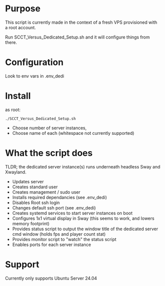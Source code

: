 
# Purpose

This script is currently made in the context of a fresh VPS provisioned with a root account.

Run SCCT_Versus_Dedicated_Setup.sh and it will configure things from there.

# Configuration

Look to env vars in .env_dedi

# Install

as root:

```./SCCT_Versus_Dedicated_Setup.sh```

- Choose number of server instances,
- Choose name of each (whitespace not currently supported)

# What the script does

TLDR; the dedicated server instance(s) runs underneath headless Sway and Xwayland.

- Updates server
- Creates standard user
- Creates management / sudo user
- Installs required dependancies (see .env_dedi)
- Disables Root ssh login
- Changes default ssh port (see .env_dedi)
- Creates systemd services to start server instances on boot
- Configures 1x1 virtual display in Sway (this seems to work, and lowers memory footprint)
- Provides status script to output the window title of the dedicated server cmd window (holds fps and player count stat)
- Provides monitor script to "watch" the status script
- Enables ports for each server instance

# Support

Currently only supports Ubuntu Server 24.04

